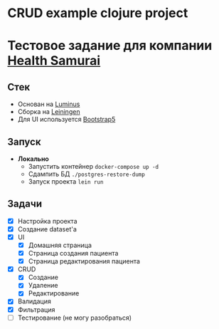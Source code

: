# CRUD example clojure project

# Тестовое задание для компании [Health Samurai](https://www.health-samurai.io/)

## Стек
- Основан на [Luminus](https://luminusweb.com/)
- Сборка на [Leiningen](https://leiningen.org/)
- Для UI используется [Bootstrap5](https://getbootstrap.com/)

## Запуск
- **Локально**
  - Запустить контейнер `docker-compose up -d`
  - Сдампить БД `./postgres-restore-dump`
  - Запуск проекта `lein run`

## Задачи
- [x] Настройка проекта
- [x] Создание dataset'a
- [x] UI
    - [x] Домашняя страница
    - [x] Страница создания пациента
    - [x] Страница редактирования пациента
- [x] CRUD
    - [x] Создание
    - [x] Удаление
    - [x] Редактирование
- [x] Валидация
- [x] Фильтрация
- [ ] Тестирование (не могу разобраться) 
